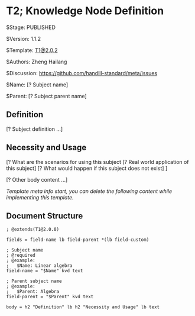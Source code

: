 # T2; Knowledge Node Definition

$Stage: PUBLISHED

$Version: 1.1.2

$Template: T1@2.0.2

$Authors: Zheng Hailang

$Discussion: https://github.com/handlll-standard/meta/issues

$Name: [? Subject name]

$Parent: [? Subject parent name]

## Definition

[? Subject definition ...]

## Necessity and Usage

[? What are the scenarios for using this subject
    [? Real world application of this subject]
    [? What would happen if this subject does not exist]
]

[? Other body content ...]

*Template meta info start, you can delete the following content while implementing this template.*

## Document Structure

```abnf
; @extends(T1@2.0.0)

fields = field-name lb field-parent *(lb field-custom)

; Subject name
; @required
; @example:
;   $Name: Linear algebra
field-name = "$Name" kvd text

; Parent subject name
; @example:
;   $Parent: Algebra
field-parent = "$Parent" kvd text

body = h2 "Definition" lb h2 "Necessity and Usage" lb text
```
